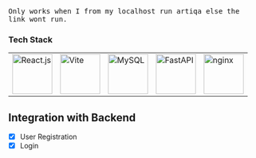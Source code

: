 <samp>Only works when I from my localhost run artiqa else the link wont run.</samp>

### Tech Stack
<table>
  <tr>
    <td><img src="https://cdn.jsdelivr.net/gh/devicons/devicon/icons/react/react-original-wordmark.svg" alt="React.js" width="80" /></td>
    <td><img src="https://cdn.jsdelivr.net/gh/devicons/devicon/icons/vitejs/vitejs-original.svg" alt="Vite" width="80" /></td>
    <td><img src="https://cdn.jsdelivr.net/gh/devicons/devicon/icons/mysql/mysql-original-wordmark.svg" alt="MySQL" width="80" /></td>
    <td><img src="https://cdn.jsdelivr.net/gh/devicons/devicon/icons/fastapi/fastapi-original-wordmark.svg" alt="FastAPI" width="80" /></td>
    <td><img src="https://cdn.jsdelivr.net/gh/devicons/devicon@latest/icons/nginx/nginx-original.svg"  alt="nginx" width="80"/></td>
          
  </tr>
</table>


## Integration with Backend
- [x] User Registration
- [x] Login
